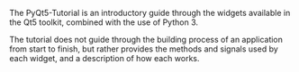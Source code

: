 The PyQt5-Tutorial is an introductory guide through the widgets available in the Qt5 toolkit, combined with the use of Python 3.

The tutorial does not guide through the building process of an application from start to finish, but rather provides the methods and signals used by each widget, and a description of how each works.
